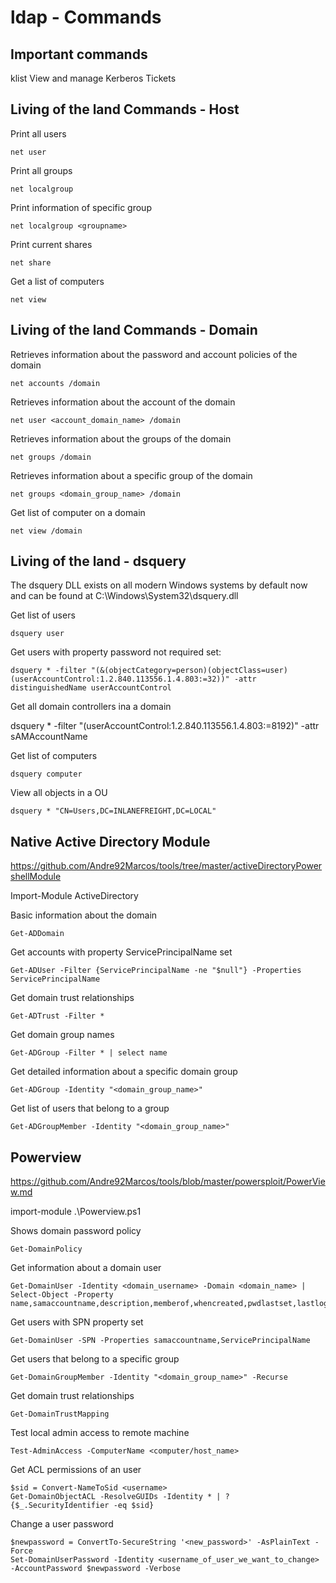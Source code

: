 # ldap - Commands

## Important commands

klist    View and manage Kerberos Tickets


## Living of the land Commands - Host

Print all users

    net user

Print all groups

    net localgroup

Print information of specific group

    net localgroup <groupname>

Print current shares

    net share

Get a list of computers

    net view



## Living of the land Commands - Domain

Retrieves information about the password and account policies of the domain

    net accounts /domain

Retrieves information about the account of the domain

    net user <account_domain_name> /domain

Retrieves information about the groups of the domain

    net groups /domain

Retrieves information about a specific group of the domain

    net groups <domain_group_name> /domain

Get list of computer on a domain

    net view /domain

## Living of the land - dsquery

The dsquery DLL exists on all modern Windows systems by default now and can be found at C:\Windows\System32\dsquery.dll

Get list of users

    dsquery user

Get users with property password not required set:

    dsquery * -filter "(&(objectCategory=person)(objectClass=user)(userAccountControl:1.2.840.113556.1.4.803:=32))" -attr distinguishedName userAccountControl


Get all domain controllers ina a domain

dsquery * -filter "(userAccountControl:1.2.840.113556.1.4.803:=8192)" -attr sAMAccountName

Get list of computers

    dsquery computer

View all objects in a OU

    dsquery * "CN=Users,DC=INLANEFREIGHT,DC=LOCAL"





## Native Active Directory Module

https://github.com/Andre92Marcos/tools/tree/master/activeDirectoryPowershellModule

Import-Module ActiveDirectory

Basic information about the domain

    Get-ADDomain

Get accounts with property ServicePrincipalName set

    Get-ADUser -Filter {ServicePrincipalName -ne "$null"} -Properties ServicePrincipalName

Get domain trust relationships

    Get-ADTrust -Filter *

Get domain group names

    Get-ADGroup -Filter * | select name

Get detailed information about a specific domain group

    Get-ADGroup -Identity "<domain_group_name>"

Get list of users that belong to a group

    Get-ADGroupMember -Identity "<domain_group_name>"


## Powerview

https://github.com/Andre92Marcos/tools/blob/master/powersploit/PowerView.md

import-module .\Powerview.ps1

Shows domain password policy

    Get-DomainPolicy

Get information about a domain user

    Get-DomainUser -Identity <domain_username> -Domain <domain_name> | Select-Object -Property name,samaccountname,description,memberof,whencreated,pwdlastset,lastlogontimestamp,accountexpires,admincount,userprincipalname,serviceprincipalname,useraccountcontrol

Get users with SPN property set

    Get-DomainUser -SPN -Properties samaccountname,ServicePrincipalName


Get users that belong to a specific group

    Get-DomainGroupMember -Identity "<domain_group_name>" -Recurse

Get domain trust relationships

    Get-DomainTrustMapping

Test local admin access to remote machine

    Test-AdminAccess -ComputerName <computer/host_name>

Get ACL permissions of an user

    $sid = Convert-NameToSid <username>
    Get-DomainObjectACL -ResolveGUIDs -Identity * | ? {$_.SecurityIdentifier -eq $sid}

Change a user password

    $newpassword = ConvertTo-SecureString '<new_password>' -AsPlainText -Force
    Set-DomainUserPassword -Identity <username_of_user_we_want_to_change> -AccountPassword $newpassword -Verbose
